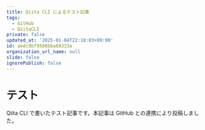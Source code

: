 ```yaml
---
title: Qiita CLI によるテスト記事
tags:
  - GitHub
  - QiitaCLI
private: false
updated_at: '2025-01-04T22:18:03+09:00'
id: aedc9bf9506bba69333a
organization_url_name: null
slide: false
ignorePublish: false
---
```

# テスト
Qiita CLI で書いたテスト記事です。本記事は GitHub との連携により投稿しました。

